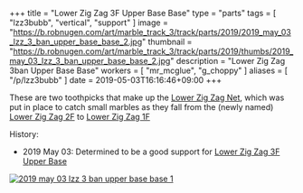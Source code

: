 +++
title = "Lower Zig Zag 3F Upper Base Base"
type = "parts"
tags = [ "lzz3bubb", "vertical", "support" ]
image = "https://b.robnugen.com/art/marble_track_3/track/parts/2019/2019_may_03_lzz_3_ban_upper_base_base_2.jpg"
thumbnail = "https://b.robnugen.com/art/marble_track_3/track/parts/2019/thumbs/2019_may_03_lzz_3_ban_upper_base_base_2.jpg"
description = "Lower Zig Zag 3ban Upper Base Base"
workers = [
    "mr_mcglue",
    "g_choppy"
]
aliases = [
    "/p/lzz3bubb"
]
date = 2019-05-03T16:16:46+09:00
+++

These are two toothpicks that make up the [Lower Zig Zag Net](/parts/lower_zig_zag_net/),
which was put in place to catch small marbles as they fall from the
(newly named) [Lower Zig Zag 2F](/parts/lower-zig-zag-2-ban/) to [Lower Zig Zag 1F](/parts/lower-zig-zag-1-ban/)

History:

* 2019 May 03: Determined to be a good support for
[Lower Zig Zag 3F Upper Base](/parts/lower-zig-zag-3-ban-upper-base/)

[![2019 may 03 lzz 3 ban upper base base 1](//b.robnugen.com/art/marble_track_3/track/parts/2019/thumbs/2019_may_03_lzz_3_ban_upper_base_base_1.jpg)](//b.robnugen.com/art/marble_track_3/track/parts/2019/2019_may_03_lzz_3_ban_upper_base_base_1.jpg)
